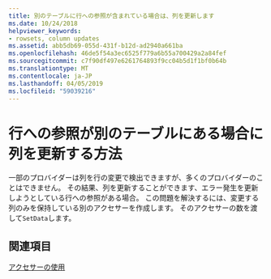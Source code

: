 ```yaml
---
title: 別のテーブルに行への参照が含まれている場合は、列を更新します
ms.date: 10/24/2018
helpviewer_keywords:
- rowsets, column updates
ms.assetid: abb5db69-055d-431f-b12d-ad2940a661ba
ms.openlocfilehash: 46de5f54a3ec6525f779a6b55a700429a2a84fef
ms.sourcegitcommit: c7f90df497e6261764893f9cc04b5d1f1bf0b64b
ms.translationtype: MT
ms.contentlocale: ja-JP
ms.lasthandoff: 04/05/2019
ms.locfileid: "59039216"
---
```

# <a name="updating-a-column-when-another-table-contains-a-reference-to-the-row"></a>行への参照が別のテーブルにある場合に列を更新する方法

一部のプロバイダーは列を行の変更で検出できますが、多くのプロバイダーのことはできません。 その結果、列を更新することができます、エラー発生を更新しようとしている行への参照がある場合。 この問題を解決するには、変更する列のみを保持している別のアクセサーを作成します。 そのアクセサーの数を渡して`SetData`します。

## <a name="see-also"></a>関連項目

[アクセサーの使用](../../data/oledb/using-accessors.md)
